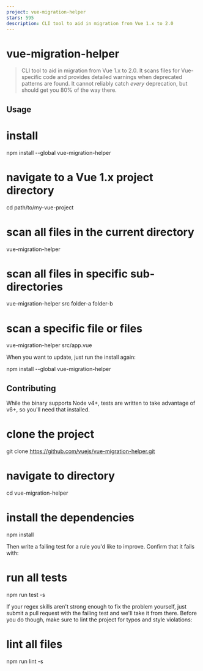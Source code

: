 ```yaml
---
project: vue-migration-helper
stars: 595
description: CLI tool to aid in migration from Vue 1.x to 2.0
---
```


vue-migration-helper
====================

> CLI tool to aid in migration from Vue 1.x to 2.0. It scans files for Vue-specific code and provides detailed warnings when deprecated patterns are found. It cannot reliably catch _every_ deprecation, but should get you 80% of the way there.

Usage
-----

# install
npm install --global vue-migration-helper

# navigate to a Vue 1.x project directory
cd path/to/my-vue-project

# scan all files in the current directory
vue-migration-helper
# scan all files in specific sub-directories
vue-migration-helper src folder-a folder-b
# scan a specific file or files
vue-migration-helper src/app.vue

When you want to update, just run the install again:

npm install --global vue-migration-helper

Contributing
------------

While the binary supports Node v4+, tests are written to take advantage of v6+, so you'll need that installed.

# clone the project
git clone https://github.com/vuejs/vue-migration-helper.git

# navigate to directory
cd vue-migration-helper

# install the dependencies
npm install

Then write a failing test for a rule you'd like to improve. Confirm that it fails with:

# run all tests
npm run test -s

If your regex skills aren't strong enough to fix the problem yourself, just submit a pull request with the failing test and we'll take it from there. Before you do though, make sure to lint the project for typos and style violations:

# lint all files
npm run lint -s
